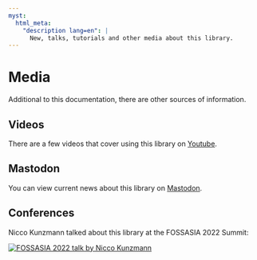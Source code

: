 ```yaml
---
myst:
  html_meta:
    "description lang=en": |
      New, talks, tutorials and other media about this library.
---
```


# Media

Additional to this documentation, there are other sources of information.

## Videos

There are a few videos that cover using this library on [Youtube](https://www.youtube.com/watch?v=nwpS2dCk_Rk&list=PLxMGFFiBKgdb3L550U5EAiCvft2IK08xK).

## Mastodon

You can view current news about this library on [Mastodon](https://toot.wales/tags/RecurringIcalEvents).

## Conferences

Nicco Kunzmann talked about this library at the
FOSSASIA 2022 Summit:

[![FOSSASIA 2022 talk by Nicco Kunzmann](https://niccokunzmann.github.io/ical-talk-fossasia-2022/youtube.png)](https://youtu.be/8l3opDdg92I?t=10369)
